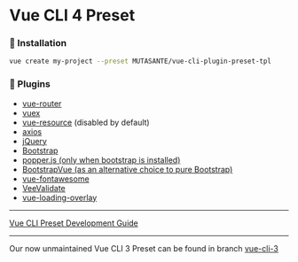 # Vue CLI 4 Preset

### 🎉 Installation

```bash
vue create my-project --preset MUTASANTE/vue-cli-plugin-preset-tpl
```

### 🔌 Plugins

- [vue-router](https://github.com/vuejs/vue-router)
- [vuex](https://github.com/vuejs/vuex)
- [vue-resource](https://github.com/pagekit/vue-resource) (disabled by default)
- [axios](https://github.com/axios/axios)
- [jQuery](https://github.com/jquery/jquery)
- [Bootstrap](https://github.com/twbs/bootstrap)
- [popper.js (only when bootstrap is installed)](https://github.com/FezVrasta/popper.js/)
- [BootstrapVue (as an alternative choice to pure Bootstrap)](https://github.com/bootstrap-vue/bootstrap-vue)
- [vue-fontawesome](https://github.com/FortAwesome/vue-fontawesome)
- [VeeValidate](https://github.com/logaretm/vee-validate)
- [vue-loading-overlay](https://github.com/ankurk91/vue-loading-overlay)

<hr>

[Vue CLI Preset Development Guide](https://cli.vuejs.org/dev-guide/plugin-dev.html#generator)

<hr>

Our now unmaintained Vue CLI 3 Preset can be found in branch [vue-cli-3](https://github.com/MUTASANTE/vue-cli-plugin-preset-tpl/tree/vue-cli-3)
